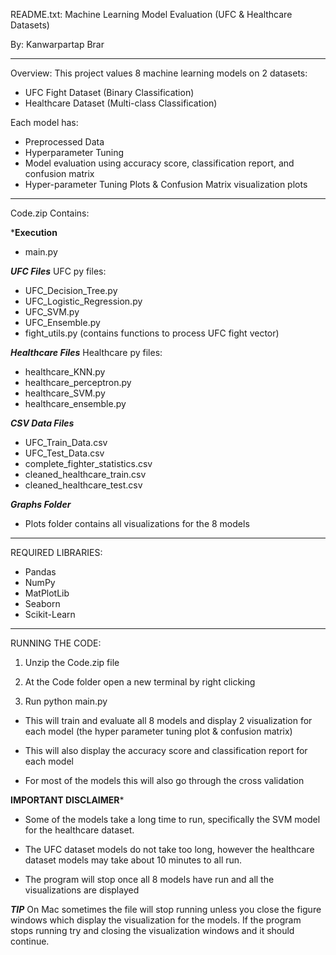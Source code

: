 README.txt: Machine Learning Model Evaluation (UFC & Healthcare Datasets)

By: Kanwarpartap Brar

--------------------------------------------------------------------------------------
Overview:
This project values 8 machine learning models on 2 datasets:
- UFC Fight Dataset (Binary Classification)
- Healthcare Dataset (Multi-class Classification)

Each model has:
- Preprocessed Data
- Hyperparameter Tuning 
- Model evaluation using accuracy score, classification report, and confusion matrix
- Hyper-parameter Tuning Plots & Confusion Matrix visualization plots

--------------------------------------------------------------------------------------
Code.zip Contains:

*******Execution******
- main.py

*****UFC Files*****
UFC py files:
- UFC_Decision_Tree.py
- UFC_Logistic_Regression.py
- UFC_SVM.py
- UFC_Ensemble.py
- fight_utils.py (contains functions to process UFC fight vector)

*****Healthcare Files*****
Healthcare py files:
- healthcare_KNN.py
- healthcare_perceptron.py
- healthcare_SVM.py
- healthcare_ensemble.py

*****CSV Data Files*****
- UFC_Train_Data.csv
- UFC_Test_Data.csv
- complete_fighter_statistics.csv
- cleaned_healthcare_train.csv
- cleaned_healthcare_test.csv

*****Graphs Folder*****
- Plots folder contains all visualizations for the 8 models

--------------------------------------------------------------------------------------
REQUIRED LIBRARIES:

- Pandas
- NumPy
- MatPlotLib
- Seaborn
- Scikit-Learn

--------------------------------------------------------------------------------------
RUNNING THE CODE:

1. Unzip the Code.zip file

2. At the Code folder open a new terminal by right clicking

3. Run python main.py

- This will train and evaluate all 8 models and display 2 visualization for each model (the hyper parameter tuning plot & confusion matrix)

- This will also display the accuracy score and classification report for each model

- For most of the models this will also go through the cross validation 

****IMPORTANT DISCLAIMER*****

- Some of the models take a long time to run, specifically the SVM model for the healthcare dataset. 

- The UFC dataset models do not take too long, however the healthcare dataset models may take about 10 minutes to all run. 

- The program will stop once all 8 models have run and all the visualizations are displayed

*****TIP*****
On Mac sometimes the file will stop running unless you close the figure windows which display the visualization for the models. If the program stops running try and closing the visualization windows and it should continue. 

